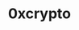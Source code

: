 ---
title: 0xcrypto
github: https://github.com/0xcrypto
mode: dark
transition: 1s
score: 72.7
archetype:
- Minimalistic
---